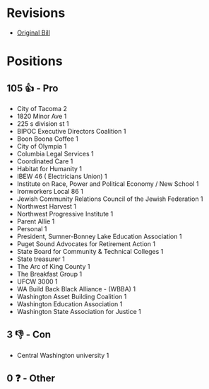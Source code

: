 # Revisions
* [Original Bill](1/)

# Positions
## 105 👍 - Pro
* City of Tacoma 2
* 1820 Minor Ave 1
* 225 s division st 1
* BIPOC Executive Directors Coalition 1
* Boon Boona Coffee 1
* City of Olympia 1
* Columbia Legal Services 1
* Coordinated Care 1
* Habitat for Humanity 1
* IBEW 46 ( Electricians Union) 1
* Institute on Race, Power and Political Economy / New School 1
* Ironworkers Local 86 1
* Jewish Community Relations Council of the Jewish Federation  1
* Northwest Harvest 1
* Northwest Progressive Institute 1
* Parent Allie 1
* Personal 1
* President, Sumner-Bonney Lake Education Association 1
* Puget Sound Advocates for Retirement Action 1
* State Board for Community & Technical Colleges 1
* State treasurer  1
* The Arc of King County 1
* The Breakfast Group 1
* UFCW 3000 1
* WA Build Back Black Alliance - (WBBA) 1
* Washington Asset Building Coalition 1
* Washington Education Association 1
* Washington State Association for Justice 1

## 3 👎 - Con
* Central Washington university  1

## 0 ❓ - Other
